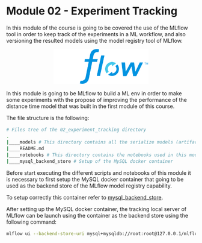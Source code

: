 # Module 02 - Experiment Tracking
In this module of the course is going to be covered the use of the MLflow tool in order to keep track of the experiments in a ML workflow, and also versioning the resulted models using the model registry tool of MLflow.

<p align="center">
  <img src="../assets/imgs/mlflow_logo.png" width=50%/>
</p>

In this module is going to be MLflow to build a ML env in order to make some experiments with the propose of improving the performance of the distance time model that was built in the first module of this course.

The file structure is the following:

```bash 
# Files tree of the 02_experiment_tracking directory
.
|____models # This directory contains all the serialize models (artifacts)
|____README.md
|____notebooks # This directory contains the notebooks used in this module
|____mysql_backend_store # Setup of the MySQL docker container 
```


Before start executing the different scripts and notebooks of this module it is necessary to first setup the MySQL docker container that going to be used as the backend store of the MLflow model registry capability.

To setup correctly this container refer to [mysql_backend_store](mysql_backend_store/README.md).

After setting up the MySQL docker container, the tracking local server of MLflow can be launch using the container as the backend store using the following command:

```bash 
mlflow ui --backend-store-uri mysql+mysqldb://root:root@127.0.0.1/mlflow_entities_db
```
